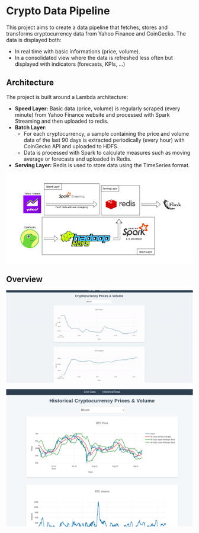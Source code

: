
# Crypto Data Pipeline

This project aims to create a data pipeline that fetches, stores and transforms cryptocurrency data from Yahoo Finance and CoinGecko. The data is displayed both:
 - In real time with basic informations (price, volume).
 - In a consolidated view where the data is refreshed less often but displayed with indicators (forecasts, KPIs, ...)

## Architecture

The project is built around a Lambda architecture:
- **Speed Layer:** Basic data (price, volume) is regularly scraped (every minute) from Yahoo Finance website and processed with Spark Streaming and then uploaded to redis.
- **Batch Layer:**
    - For each cryptocurrency, a sample containing the price and volume data of the last 90 days is extracted periodically (every hour) with CoinGecko API and uploaded to HDFS.
    - Data is processed with Spark to calculate measures such as moving average or forecasts and uploaded in Redis.
- **Serving Layer:** Redis is used to store data using the TimeSeries format.


![Alt text](images/architecture_projet.png)

## Overview

![Alt text](images/live_dashboard.gif)

![Alt text](images/historical_dashboard.png)
